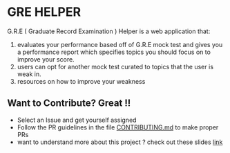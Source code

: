 # GRE HELPER

G.R.E ( Graduate Record Examination ) Helper is a web application that:
1) evaluates your performance based off of G.R.E mock test and gives you a performance report which specifies topics you should focus on to improve your score. 
2) users can opt for another mock test curated to topics that the user is weak in.
3) resources on how to improve your weakness

## Want to Contribute? Great !!

- Select an Issue and get yourself assigned
- Follow the PR guidelines in the file [CONTRIBUTING.md](./CONTRIBUTING.md) to make proper PRs
- want to understand more about this project ? check out these slides [link](https://www.canva.com/design/DAFjhSgmIlM/Ya46ijOR0QfBka927DwEVg/edit?utm_content=DAFjhSgmIlM&utm_campaign=designshare&utm_medium=link2&utm_source=sharebutton)

